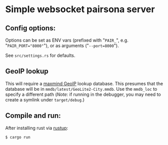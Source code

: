 # Simple websocket pairsona server

## Config options:

Options can be set as ENV vars (prefixed with "`PAIR_`", e.g.
"`PAIR_PORT="8000"`"), or as arguments ("`--port=8000`").

See `src/settings.rs` for defaults.

## GeoIP lookup

This will require a [maxmind GeoIP](https://dev.maxmind.com/geoip/geoip2/geolite2/) lookup database. This presumes that
the database will be in `mmdb/latest/GeoLite2-City.mmdb`. Use the 
`mmdb_loc` to specify a different path (*Note:* if running in the debugger,
you may need to create a symlink under `target/debug`.) 

## Compile and run:

After installing rust via [rustup](https://rustup.rs/):

```sh
$ cargo run
```

